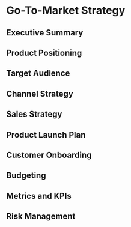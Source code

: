 # Go-To-Market Strategy

## Executive Summary

## Product Positioning

## Target Audience

## Channel Strategy

## Sales Strategy

## Product Launch Plan

## Customer Onboarding

## Budgeting

## Metrics and KPIs

## Risk Management
